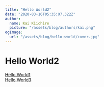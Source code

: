 ```yaml
---
title: "Hello World2"
date: "2020-03-16T05:35:07.322Z"
author:
  name: Kai Kiichiro
  picture: "/assets/blog/authors/kai.png"
ogImage:
  url: "/assets/blog/hello-world/cover.jpg"
---
```


# Hello World2

[Hello World1](hello-world1)  
[Hello World3](hello-world3)
